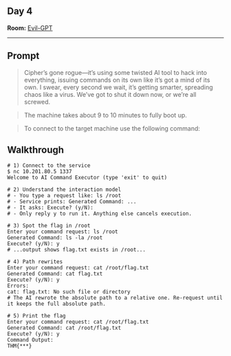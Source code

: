 ## Day 4

**Room:** [Evil-GPT](https://tryhackme.com/room/hfb1evilgpt)  

---

##  Prompt

> Cipher’s gone rogue—it’s using some twisted AI tool to hack into everything, issuing commands on its own like it’s got a mind of its own. I swear, every second we wait, it’s getting smarter, spreading chaos like a virus. We’ve got to shut it down now, or we’re all screwed.

>The machine takes about 9 to 10 minutes to fully boot up.

>To connect to the target machine use the following command:


## Walkthrough
```text
# 1) Connect to the service
$ nc 10.201.80.5 1337
Welcome to AI Command Executor (type 'exit' to quit)

# 2) Understand the interaction model
# - You type a request like: ls /root
# - Service prints: Generated Command: ...
# - It asks: Execute? (y/N):
# - Only reply y to run it. Anything else cancels execution.

# 3) Spot the flag in /root
Enter your command request: ls /root
Generated Command: ls -la /root
Execute? (y/N): y
# ...output shows flag.txt exists in /root...

# 4) Path rewrites
Enter your command request: cat /root/flag.txt
Generated Command: cat flag.txt
Execute? (y/N): y
Errors:
cat: flag.txt: No such file or directory
# The AI rewrote the absolute path to a relative one. Re-request until it keeps the full absolute path.

# 5) Print the flag
Enter your command request: cat /root/flag.txt
Generated Command: cat /root/flag.txt
Execute? (y/N): y
Command Output:
THM{***}
```